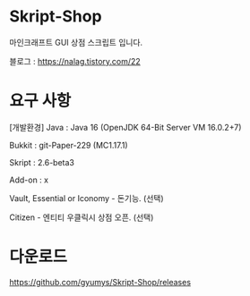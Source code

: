 # Skript-Shop
마인크래프트 GUI 상점 스크립트 입니다.

블로그 : https://nalag.tistory.com/22

# 요구 사항

[개발환경]
Java : Java 16 (OpenJDK 64-Bit Server VM 16.0.2+7)

Bukkit : git-Paper-229 (MC1.17.1)

Skript : 2.6-beta3

Add-on : x

Vault, Essential or Iconomy - 돈기능. (선택)

Citizen - 엔티티 우클릭시 상점 오픈. (선택)

# 다운로드

https://github.com/gyumys/Skript-Shop/releases
